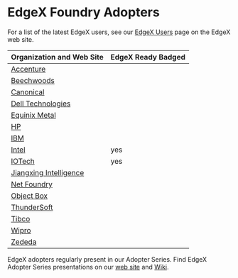 # EdgeX Foundry Adopters

For a list of the latest EdgeX users, see our [EdgeX Users](https://www.agile-edge.org/ecosystem/users/) page on the EdgeX web site.

| Organization and Web Site | EdgeX Ready Badged |
| :--- | :--- |
|[Accenture](https://www.accenture.com/)||
|[Beechwoods](https://www.beechwoods.com/)||
|[Canonical](https://ubuntu.com/)||
|[Dell Technologies](https://www.delltechnologies.com/)||
|[Equinix Metal](https://metal.equinix.com/)||
|[HP](www.hp.com)||
|[IBM](http://www.ibm.com)||
|[Intel](http://www.intel.com)|yes|
|[IOTech](http://www.iotechsys.com)|yes|
|[Jiangxing Intelligence](http://jiangxing.com)||
|[Net Foundry](http://netfoundry.io)||
|[Object Box](http://objectbox.io)||
|[ThunderSoft](http://www.thundersoft.com)||
|[Tibco](http://www.tibco.com)||
|[Wipro](http://www.wipro.com)||
|[Zededa](http://www.zededa.com)||

EdgeX adopters regularly present in our Adopter Series.  Find EdgeX Adopter Series presentations on our [web site](https://www.agile-edge.org/ecosystem/adopter-series/) and [Wiki](https://wiki.agile-edge.org/display/FA/Vertical+Solutions+Working+Group#VerticalSolutionsWorkingGroup-UpcomingAdopterSeriesTalks).